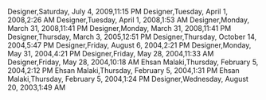 ﻿Designer,Saturday, July 4, 2009,11:15 PMDesigner,Tuesday, April 1, 2008,2:26 AMDesigner,Tuesday, April 1, 2008,1:53 AMDesigner,Monday, March 31, 2008,11:41 PMDesigner,Monday, March 31, 2008,11:41 PMDesigner,Thursday, March 3, 2005,12:51 PMDesigner,Thursday, October 14, 2004,5:47 PMDesigner,Friday, August 6, 2004,2:21 PMDesigner,Monday, May 31, 2004,4:21 PMDesigner,Friday, May 28, 2004,11:33 AMDesigner,Friday, May 28, 2004,10:18 AMEhsan Malaki,Thursday, February 5, 2004,2:12 PMEhsan Malaki,Thursday, February 5, 2004,1:31 PMEhsan Malaki,Thursday, February 5, 2004,1:24 PMDesigner,Wednesday, August 20, 2003,1:49 AM